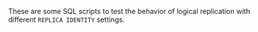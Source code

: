 These are some SQL scripts to test the behavior of logical replication with different `REPLICA IDENTITY` settings.
